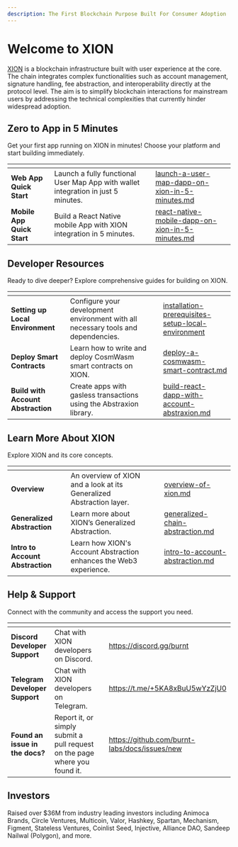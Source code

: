 ```yaml
---
description: The First Blockchain Purpose Built For Consumer Adoption
---
```


# Welcome to XION

[XION](https://xion.burnt.com/) is a blockchain infrastructure built with user experience at the core. The chain integrates complex functionalities such as account management, signature handling, fee abstraction, and interoperability directly at the protocol level. The aim is to simplify blockchain interactions for mainstream users by addressing the technical complexities that currently hinder widespread adoption.

## Zero to App in 5 Minutes

Get your first app running on XION in minutes! Choose your platform and start building immediately.

<table data-view="cards"><thead><tr><th></th><th></th><th></th><th data-hidden data-card-target data-type="content-ref"></th></tr></thead><tbody><tr><td><strong>Web App Quick Start</strong></td><td>Launch a fully functional User Map App with wallet integration in just 5 minutes.</td><td></td><td><a href="developers/xion-quick-start/zero-to-dapp-in-5-minutes/launch-a-user-map-dapp-on-xion-in-5-minutes.md">launch-a-user-map-dapp-on-xion-in-5-minutes.md</a></td></tr><tr><td><strong>Mobile App Quick Start</strong></td><td>Build a React Native mobile App with XION integration in 5 minutes.</td><td></td><td><a href="developers/xion-quick-start/zero-to-dapp-in-5-minutes/react-native-mobile-dapp-on-xion-in-5-minutes.md">react-native-mobile-dapp-on-xion-in-5-minutes.md</a></td></tr></tbody></table>

## Developer Resources

Ready to dive deeper? Explore comprehensive guides for building on XION.

<table data-view="cards"><thead><tr><th></th><th></th><th></th><th data-hidden data-card-target data-type="content-ref"></th></tr></thead><tbody><tr><td><strong>Setting up Local Environment</strong></td><td>Configure your development environment with all necessary tools and dependencies.</td><td></td><td><a href="developers/getting-started-advanced/setup-local-environment/installation-prerequisites-setup-local-environment/">installation-prerequisites-setup-local-environment</a></td></tr><tr><td><strong>Deploy Smart Contracts</strong></td><td>Learn how to write and deploy CosmWasm smart contracts on XION.</td><td></td><td><a href="developers/getting-started-advanced/your-first-contract/deploy-a-cosmwasm-smart-contract.md">deploy-a-cosmwasm-smart-contract.md</a></td></tr><tr><td><strong>Build with Account Abstraction</strong></td><td>Create apps with gasless transactions using the Abstraxion library.</td><td></td><td><a href="developers/getting-started-advanced/your-first-dapp/build-react-dapp-with-account-abstraxion.md">build-react-dapp-with-account-abstraxion.md</a></td></tr></tbody></table>

## Learn More About XION

Explore XION and its core concepts.

<table data-view="cards"><thead><tr><th></th><th></th><th></th><th data-hidden data-card-target data-type="content-ref"></th></tr></thead><tbody><tr><td><strong>Overview</strong></td><td>An overview of XION and a look at its Generalized Abstraction layer.</td><td></td><td><a href="xions-core/learn/overview-of-xion.md">overview-of-xion.md</a></td></tr><tr><td><strong>Generalized Abstraction</strong></td><td>Learn more about XION’s Generalized Abstraction.</td><td></td><td><a href="xions-core/learn/generalized-chain-abstraction.md">generalized-chain-abstraction.md</a></td></tr><tr><td><strong>Intro to Account Abstraction</strong></td><td>Learn how XION's Account Abstraction enhances the Web3 experience.</td><td></td><td><a href="xions-core/learn/intro-to-account-abstraction.md">intro-to-account-abstraction.md</a></td></tr></tbody></table>

## Help & Support

Connect with the community and access the support you need.

<table data-view="cards"><thead><tr><th></th><th></th><th></th><th data-hidden data-card-target data-type="content-ref"></th></tr></thead><tbody><tr><td><strong>Discord Developer Support</strong></td><td>Chat with XION developers on Discord.</td><td></td><td><a href="https://discord.gg/burnt">https://discord.gg/burnt</a></td></tr><tr><td><strong>Telegram Developer Support</strong></td><td>Chat with XION developers on Telegram.</td><td></td><td><a href="https://t.me/+5KA8xBuU5wYzZjU0">https://t.me/+5KA8xBuU5wYzZjU0</a></td></tr><tr><td><strong>Found an issue in the docs?</strong></td><td>Report it, or simply submit a pull request on the page where you found it.</td><td></td><td><a href="https://github.com/burnt-labs/docs/issues/new">https://github.com/burnt-labs/docs/issues/new</a></td></tr></tbody></table>

## Investors

Raised over $36M from industry leading investors including Animoca Brands, Circle Ventures, Multicoin, Valor, Hashkey, Spartan, Mechanism, Figment, Stateless Ventures, Coinlist Seed, Injective, Alliance DAO, Sandeep Nailwal (Polygon), and more.

<figure><img src=".gitbook/assets/Burnt Investor Logos (1) (2).png" alt=""><figcaption></figcaption></figure>
